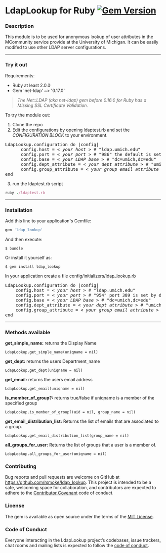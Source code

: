 # LdapLookup for Ruby [![Gem Version](https://badge.fury.io/rb/ldap_lookup.svg)](https://badge.fury.io/rb/ldap_lookup)

### Description
This module is to be used for anonymous lookup of user attributes in the MCommunity service provide at the University of Michigan. It can be easily modifed to use other LDAP server configurations.

---

### Try it out

Requirements:
* Ruby at least 2.0.0
* Gem 'net-ldap' ~> '0.17.0'
> *The Net::LDAP (aka net-ldap) gem before 0.16.0 for Ruby has a Missing SSL Certificate Validation.*

To try the module out:
1. Clone the repo
2. Edit the configurations by opening ldaptest.rb and set the *CONFIGURATION BLOCK* to your environment.
<pre>
LdapLookup.configuration do |config|
      config.host = <em>< your host ></em> # "ldap.umich.edu"
      config.port = <em>< your port ></em> # "986" the default is set to "389" so this optional
      config.base = <em>< your LDAP base ></em> # "dc=umich,dc=edu"
      config.dept_attribute = <em>< your dept attribute ></em> # "umichPostalAddressData"
      config.group_attribute = <em>< your group email attribute ></em> # "umichGroupEmail"
end
</pre>

3. run the ldaptest.rb script
```ruby
ruby ./ldaptest.rb
```

---

### Installation

Add this line to your application's Gemfile:

```ruby
gem 'ldap_lookup'
```

And then execute:

    $ bundle

Or install it yourself as:

    $ gem install ldap_lookup

In your application create a file config/initializers/ldap_lookup.rb
<pre>
LdapLookup.configuration do |config|
    config.host = <em>< your host ></em> # "ldap.umich.edu"
    config.port = <em>< your port ></em> # "954" port 389 is set by default
    config.base = <em>< your LDAP base ></em> # "dc=umich,dc=edu"
    config.dept_attribute = <em>< your dept attribute ></em> # "umichPostalAddressData"
    config.group_attribute = <em>< your group email attribute ></em> # "umichGroupEmail"
end
</pre>

---

### Methods available

__get_simple_name:__ returns the Display Name
```
LdapLookup.get_simple_name(uniqname = nil)
```
__get_dept:__ returns the users Department_name
```
LdapLookup.get_dept(uniqname = nil)
```
__get_email:__ returns the users email address
```
LdapLookup.get_email(uniqname = nil)
```
__is_member_of_group?:__ returns true/false if uniqname is a member of the specified group
```
LdapLookup.is_member_of_group?(uid = nil, group_name = nil)
```
__get_email_distribution_list:__ Returns the list of emails that are associated to a group.
```
LdapLookup.get_email_distribution_list(group_name = nil)
```
__all_groups_for_user:__ Returns the list of groups that a user is a member of.
```
LdapLookup.all_groups_for_user(uniqname = nil)
```

### Contributing

Bug reports and pull requests are welcome on GitHub at https://github.com/rsmoke/ldap_lookup. This project is intended to be a safe, welcoming space for collaboration, and contributors are expected to adhere to the [Contributor Covenant](http://contributor-covenant.org) code of conduct.

### License

The gem is available as open source under the terms of the [MIT License](https://opensource.org/licenses/MIT).

### Code of Conduct

Everyone interacting in the LdapLookup project’s codebases, issue trackers, chat rooms and mailing lists is expected to follow the [code of conduct](https://github.com/[USERNAME]/ldap_lookup/blob/master/CODE_OF_CONDUCT.md).
